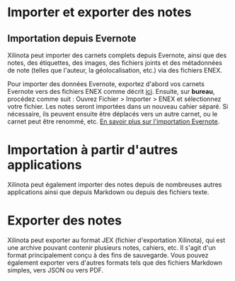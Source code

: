 # Importer et exporter des notes

## Importation depuis Evernote

Xilinota peut importer des carnets complets depuis Evernote, ainsi que des notes, des étiquettes, des images, des fichiers joints et des métadonnées de note (telles que l'auteur, la géolocalisation, etc.) via des fichiers ENEX.

Pour importer des données Evernote, exportez d'abord vos carnets Evernote vers des fichiers ENEX comme décrit [ici](https://help.evernote.com/hc/en-us/articles/209005557-How-to-back-up-export-and-restaurer-importer-notes-et-carnets). Ensuite, sur **bureau**, procédez comme suit : Ouvrez Fichier > Importer > ENEX et sélectionnez votre fichier. Les notes seront importées dans un nouveau cahier séparé. Si nécessaire, ils peuvent ensuite être déplacés vers un autre carnet, ou le carnet peut être renommé, etc. [En savoir plus sur l'importation Evernote](https://xilinotaapp.org/help/#importing-from-evernote).

# Importation à partir d'autres applications

Xilinota peut également importer des notes depuis de nombreuses autres applications ainsi que depuis Markdown ou depuis des fichiers texte.

# Exporter des notes

Xilinota peut exporter au format JEX (fichier d'exportation Xilinota), qui est une archive pouvant contenir plusieurs notes, cahiers, etc. Il s'agit d'un format principalement conçu à des fins de sauvegarde. Vous pouvez également exporter vers d'autres formats tels que des fichiers Markdown simples, vers JSON ou vers PDF.